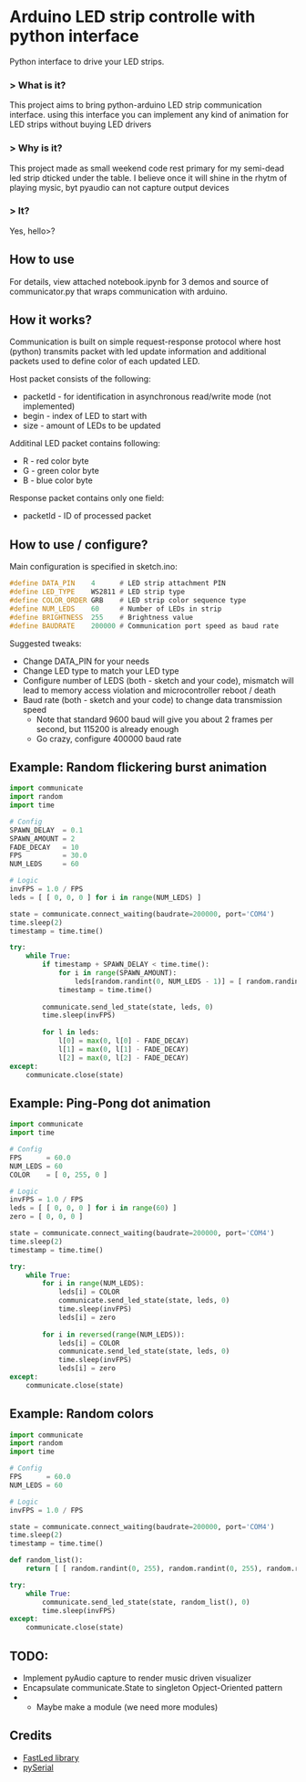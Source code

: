 # Arduino LED strip controlle with python interface

Python interface to drive your LED strips.

### > What is it?

This project aims to bring python-arduino LED strip communication interface. using this interface you can implement any kind of animation for LED strips without buying LED drivers

### > Why is it?

This project made as small weekend code rest primary for my semi-dead led strip dticked under the table. I believe once it will shine in the rhytm of playing mysic, byt pyaudio can not capture output devices

### > It?

Yes, hello>?

## How to use

For details, view attached notebook.ipynb for 3 demos and source of communicator.py that wraps communication with arduino.

## How it works?

Communication is built on simple request-response protocol where host (python) transmits packet with led update information and additional packets used to define color of each updated LED.

Host packet consists of the following:
* packetId - for identification in asynchronous read/write mode (not implemented)
* begin - index of LED to start with
* size - amount of LEDs to be updated

Additinal LED packet contains following:
* R - red color byte
* G - green color byte
* B - blue color byte

Response packet contains only one field:
* packetId - ID of processed packet

## How to use / configure?

Main configuration is specified in sketch.ino:
```C++
#define DATA_PIN    4      # LED strip attachment PIN
#define LED_TYPE    WS2811 # LED strip type
#define COLOR_ORDER GRB    # LED strip color sequence type
#define NUM_LEDS    60     # Number of LEDs in strip
#define BRIGHTNESS  255    # Brightness value
#define BAUDRATE   	200000 # Communication port speed as baud rate
```

Suggested tweaks:
* Change DATA_PIN for your needs
* Change LED type to match your LED type
* Configure number of LEDS (both - sketch and your code), mismatch will lead to memory access violation and microcontroller reboot / death
* Baud rate (both - sketch and your code) to change data transmission speed
  * Note that standard 9600 baud will give you about 2 frames per second, but 115200 is already enough
  * Go crazy, configure 400000 baud rate

## Example: Random flickering burst animation

```python
import communicate
import random
import time

# Config
SPAWN_DELAY  = 0.1
SPAWN_AMOUNT = 2
FADE_DECAY   = 10
FPS          = 30.0
NUM_LEDS     = 60

# Logic
invFPS = 1.0 / FPS
leds = [ [ 0, 0, 0 ] for i in range(NUM_LEDS) ]

state = communicate.connect_waiting(baudrate=200000, port='COM4')
time.sleep(2)
timestamp = time.time()

try:
	while True:
		if timestamp + SPAWN_DELAY < time.time():
			for i in range(SPAWN_AMOUNT):
				leds[random.randint(0, NUM_LEDS - 1)] = [ random.randint(0, 255), random.randint(0, 255), random.randint(0, 255) ]
			timestamp = time.time()
		
		communicate.send_led_state(state, leds, 0)
		time.sleep(invFPS)
		
		for l in leds:
			l[0] = max(0, l[0] - FADE_DECAY)
			l[1] = max(0, l[1] - FADE_DECAY)
			l[2] = max(0, l[2] - FADE_DECAY)
except:
	communicate.close(state)
```

## Example: Ping-Pong dot animation

```python
import communicate
import time

# Config
FPS      = 60.0
NUM_LEDS = 60
COLOR    = [ 0, 255, 0 ]

# Logic
invFPS = 1.0 / FPS
leds = [ [ 0, 0, 0 ] for i in range(60) ]
zero = [ 0, 0, 0 ]

state = communicate.connect_waiting(baudrate=200000, port='COM4')
time.sleep(2)
timestamp = time.time()

try:
	while True:
		for i in range(NUM_LEDS):
			leds[i] = COLOR
			communicate.send_led_state(state, leds, 0)
			time.sleep(invFPS)
			leds[i] = zero
		
		for i in reversed(range(NUM_LEDS)):
			leds[i] = COLOR
			communicate.send_led_state(state, leds, 0)
			time.sleep(invFPS)
			leds[i] = zero
except:
	communicate.close(state)
```

## Example: Random colors
```python
import communicate
import random
import time

# Config
FPS      = 60.0
NUM_LEDS = 60

# Logic
invFPS = 1.0 / FPS

state = communicate.connect_waiting(baudrate=200000, port='COM4')
time.sleep(2)
timestamp = time.time()

def random_list():
	return [ [ random.randint(0, 255), random.randint(0, 255), random.randint(0, 255) ] for i in range(NUM_LEDS) ]

try:
	while True:
		communicate.send_led_state(state, random_list(), 0)
		time.sleep(invFPS)
except:
	communicate.close(state)
```

## TODO:
* Implement pyAudio capture to render music driven visualizer
* Encapsulate communicate.State to singleton Opject-Oriented pattern
* * Maybe make a module (we need more modules)

## Credits

* [FastLed library](https://github.com/FastLED/FastLED)
* [pySerial](https://github.com/pyserial/pyserial)